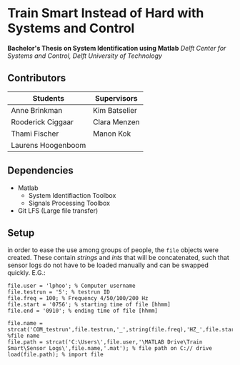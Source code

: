# Train Smart Instead of Hard with Systems and Control
**Bachelor's Thesis on System Identification using Matlab**
*Delft Center for Systems and Control, Delft University of Technology*

## Contributors
| **Students**       | **Supervisors** |
|--------------------|-----------------|
| Anne Brinkman      | Kim Batselier   |
| Rooderick Ciggaar  | Clara Menzen    |
| Thami Fischer      | Manon Kok       |
| Laurens Hoogenboom |

## Dependencies
* Matlab
  * System Identifiaction Toolbox
  * Signals Processing Toolbox
* Git LFS (Large file transfer)

## Setup
in order to ease the use among groups of people, the `file` objects were created. These contain *strings* and *ints* that will be concatenated, such that sensor logs do not have to be loaded manually and can be swapped quickly. E.G.:

```
file.user = 'lphoo'; % Computer username
file.testrun = '5'; % testrun ID
file.freq = 100; % Frequency 4/50/100/200 Hz
file.start = '0756'; % starting time of file [hhmm]
file.end = '0910'; % ending time of file [hhmm]

file.name = strcat('COM_testrun',file.testrun,'_',string(file.freq),'HZ_',file.start,'_till_',file.end); %file name
file.path = strcat('C:\Users\',file.user,'\MATLAB Drive\Train Smart\Sensor Logs\',file.name,'.mat'); % file path on C:// drive
load(file.path); % import file
```
